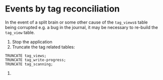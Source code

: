 # Events by tag reconciliation 

In the event of a split brain or some other cause of the `tag_views`s table being
corrupted e.g. a bug in the journal, it may be necessary to re-build the `tag_view` table.

1. Stop the application
1. Truncate the tag related tables:
  ```
  TRUNCATE tag_views;
  TRUNCATE tag_write-progress; 
  TRUNCATE tag_scanning;
  ```
1. 

